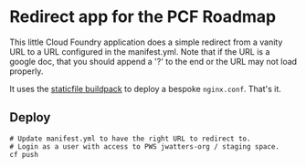 # Redirect app for the PCF Roadmap

This little Cloud Foundry application does a simple redirect from a vanity URL to a URL configured in the manifest.yml. Note that if the URL is a google doc, that you should append a '?' to the end or the URL may not load properly.

It uses the [staticfile buildpack](https://github.com/cloudfoundry/staticfile-buildpack) to deploy a bespoke `nginx.conf`. That's it.

## Deploy

```
# Update manifest.yml to have the right URL to redirect to.
# Login as a user with access to PWS jwatters-org / staging space.
cf push
```
